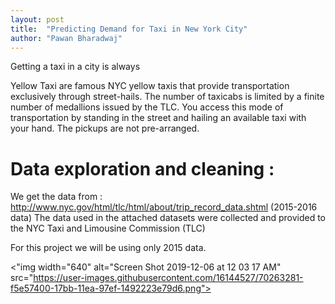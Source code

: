 ```yaml
---
layout: post
title:  "Predicting Demand for Taxi in New York City"
author: "Pawan Bharadwaj"
---
```


Getting a taxi in a city is always 

Yellow Taxi are famous NYC yellow taxis that provide transportation exclusively through street-hails. The number of taxicabs is limited by a finite number of medallions issued by the TLC. You access this mode of transportation by standing in the street and hailing an available taxi with your hand. The pickups are not pre-arranged.

# Data exploration and cleaning : 

We get the data from : http://www.nyc.gov/html/tlc/html/about/trip_record_data.shtml (2015-2016 data) The data used in the attached datasets were collected and provided to the NYC Taxi and Limousine Commission (TLC) 

For this project we will be using only 2015 data. 

<"img width="640" alt="Screen Shot 2019-12-06 at 12 03 17 AM" src="https://user-images.githubusercontent.com/16144527/70263281-f5e57400-17bb-11ea-97ef-1492223e79d6.png">

